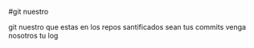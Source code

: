 #git nuestro

git nuestro que estas en los repos
santificados sean tus commits
venga nosotros tu log
